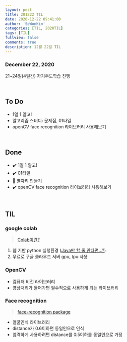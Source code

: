 ```yaml
---
layout: post
title: 201222 TIL
date: 2020-12-22 09:41:00
author: 'SeWonKim'
categories: [TIL, 2020TIL]
tags: [TIL]
fullview: false
comments: true
description: 12월 22일 TIL
---
```


### December 22, 2020

21~24일(4일간) 자기주도학습 진행

&nbsp;


## To Do

- 1일 1 알고!
- 알고리즘 스터디: 문제집, 01타일
- openCV face recognition 라이브러리 사용해보기

&nbsp;
&nbsp;

## Done

- ✔️ 1일 1 알고!
- ✔️ 01타일
- 🔺 별자리 만들기
- ✔️ openCV face recognition 라이브러리 사용해보기

&nbsp;
&nbsp;

## TIL 

### google colab

> [Colab이란?](https://colab.research.google.com/notebooks/intro.ipynb)

1. 웹 기반 python 실행환경 ([Java만 할 줄 안다면...?](https://haloper.tistory.com/32))
2. 무료로 구글 클라우드 서버 gpu, tpu 사용

### OpenCV

- 컴퓨터 비전 라이브러리
- 영상처리가 들어가면 필수적으로 사용하게 되는 라이브러리
  
### Face recognition

> [face-recognition package](https://pypi.org/project/face-recognition/)

- 얼굴인식 라이브러리
- distance가 0.6이하면 동일인으로 인식
- 엄격하게 사용하려면 distance를 0.5이하를 동일인으로 가정


  
  
&nbsp;
&nbsp;
